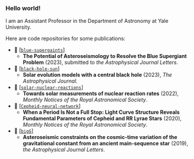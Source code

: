 ### Hello world! 

I am an Assistant Professor in the Department of Astronomy at Yale University. 

Here are code repositories for some publications: 
- 📝 [[`blue-supergaints`](https://github.com/earlbellinger/blue-supergiants)]
  - **The Potential of Asteroseismology to Resolve the Blue Supergiant Problem** (2023), submitted to *the Astrophysical Journal Letters*. 
- 📝 [[`black-hole-sun`](https://github.com/earlbellinger/black-hole-sun)]
  - **Solar evolution models with a central black hole** (2023), *The Astrophysical Journal*. 
- 📝 [[`solar-nuclear-reactions`](https://github.com/earlbellinger/)]
  - **Towards solar measurements of nuclear reaction rates** (2022), *Monthly Notices of the Royal Astronomical Society*. 
- 📝 [[`Cepheid-neural-network`](https://github.com/earlbellinger/cepheid-neural-network)]
  - **When a Period Is Not a Full Stop: Light Curve Structure Reveals Fundamental Parameters of Cepheid and RR Lyrae Stars** (2020), *Monthly Notices of the Royal Astronomical Society*.
- 📝 [[`bigG`](https://github.com/earlbellinger/bigG)]
  - **Asteroseismic constraints on the cosmic-time variation of the gravitational constant from an ancient main-sequence star** (2019), *the Astrophysical Journal Letters*. 
